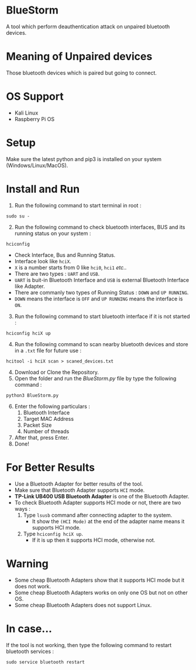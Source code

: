 # BlueStorm
A tool which perform deauthentication attack on unpaired bluetooth devices.

# Meaning of Unpaired devices
Those bluetooth devices which is paired but going to connect.

# OS Support
- Kali Linux
- Raspberry Pi OS

# Setup
Make sure the latest python and pip3 is installed on your system (Windows/Linux/MacOS).

# Install and Run
1. Run the following command to start terminal in root :
```
sudo su -
```
2. Run the following command to check bluetooth interfaces, BUS and its running status on your system :
```
hciconfig
```
- Check Interface, Bus and Running Status.
- Interface look like `hciX`.
- `X` is a number starts from 0 like `hci0`, `hci1` *etc.*.
- There are two types : `UART` and `USB`.
- `UART` is buit-in Bluetooth Interface and `USB` is external Bluetooth Interface like Adapter.
- There are commanly two types of Running Status : `DOWN` and `UP RUNNING`.
- `DOWN` means the interface is `OFF` and `UP RUNNING` means the interface is `ON`. 
3. Run the following command to start bluetooth interface if it is not started :
```
hciconfig hciX up
```
4. Run the following command to scan nearby bluetooth devices and store in a `.txt` file for future use :
```
hcitool -i hciX scan > scaned_devices.txt
```
4. Download or Clone the Repository.
5. Open the folder and run the *BlueStorm.py* file by type the following command :
```
python3 BlueStorm.py
```
6. Enter the following particulars :
   1. Bluetooth Interface
   2. Target MAC Address
   3. Packet Size
   4. Number of threads
7. After that, press Enter.
8. Done!
 
# For Better Results
- Use a Bluetooth Adapter for better results of the tool.
- Make sure that Bluetooth Adapter supports `HCI` mode.
- **TP-Link UB400 USB Bluetooth Adapter** is one of the Bluetooth Adapter.
- To check Bluetooth Adapter supports HCI mode or not, there are two ways :
  1. Type `lsusb` command after connecting adapter to the system.
     - It show the `(HCI Mode)` at the end of the adapter name means it supports HCI mode.
  2. Type `hciconfig hciX up`.
     - If it is up then it supports HCI mode, otherwise not.

# Warning
- Some cheap Bluetooth Adapters show that it supports HCI mode but it does not work.
- Some cheap Bluetooth Adapters works on only one OS but not on other OS.
- Some cheap Bluetooth Adapters does not support Linux.

# In case...
If the tool is not working, then type the following command to restart bluetooth services :
```
sudo service bluetooth restart
```
